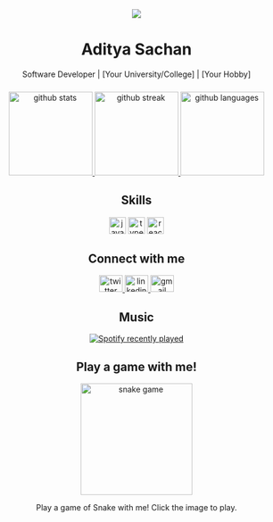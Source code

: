 <div align="center">
  <img src="https://visitor-badge.laobi.icu/badge?page_id=Sachan-aditya.Sachan-aditya&right_color=darkorange&left_text=views"  />
  <h1>Aditya Sachan</h1>
  <p>Software Developer | [Your University/College] | [Your Hobby]</p>
</div>

###

<div align="center">
  <a href="https://github.com/Sachan-aditya">
    <img src="https://github-readme-stats.vercel.app/api?username=Sachan-aditya&show_icons=true&theme=github_dark&hide_border=true" height="150" alt="github stats"  />
  </a>
  <a href="https://github.com/Sachan-aditya">
    <img src="https://github-readme-streak-stats.herokuapp.com/?user=Sachan-aditya&theme=github-dark&hide_border=true" height="150" alt="github streak"  />
  </a>
  <a href="https://github.com/Sachan-aditya">
    <img src="https://github-readme-stats.vercel.app/api/top-langs/?username=Sachan-aditya&layout=compact&theme=github_dark&hide_border=true" height="150" alt="github languages"  />
  </a>
</div>

###

<div align="center">
  <h2>Skills</h2>
  <img src="https://cdn.jsdelivr.net/gh/devicons/devicon/icons/javascript/javascript-original.svg" height="30" alt="javascript logo"  />
  <img src="https://cdn.jsdelivr.net/gh/devicons/devicon/icons/typescript/typescript-original.svg" height="30" alt="typescript logo"  />
  <img src="https://cdn.jsdelivr.net/gh/devicons/devicon/icons/react/react-original.svg" height="30" alt="react logo"  />
  <!-- Add more logos here -->
</div>

###

<div align="center">
  <h2>Connect with me</h2>
  <a href="https://twitter.com/[Your Twitter Handle]" target="_blank">
    <img src="https://raw.githubusercontent.com/maurodesouza/profile-readme-generator/master/src/assets/icons/social/twitter/default.svg" width="42" height="30" alt="twitter logo"  />
  </a>
  <a href="https://www.linkedin.com/in/[Your LinkedIn Handle]/" target="_blank">
    <img src="https://raw.githubusercontent.com/maurodesouza/profile-readme-generator/master/src/assets/icons/social/linkedin/default.svg" width="42" height="30" alt="linkedin logo"  />
  </a>
  <a href="mailto:[Your Email]" target="_blank">
    <img src="https://raw.githubusercontent.com/maurodesouza/profile-readme-generator/master/src/assets/icons/social/gmail/default.svg" width="42" height="30" alt="gmail logo"  />
  </a>
</div>

###

<div align="center">
  <h2>Music</h2>
  <a href="https://open.spotify.com/user/[Your Spotify Handle]">
    <img src="https://spotify-recently-played-readme.vercel.app/api?user=[Your Spotify Handle]&count=5&unique=true" alt="Spotify recently played"  />
  </a>
</div>

###

<div align="center">
  <h2>Play a game with me!</h2>
  <a href="https://github.com/Sachan-aditya/snake-game">
    <img src="https://github.com/Sachan-aditya/snake-game/blob/main/snake-game.gif" height="200" alt="snake game"  />
  </a>
  <p>Play a game of Snake with me! Click the image to play.</p>
</div>
